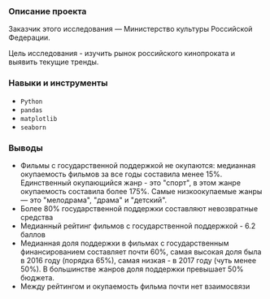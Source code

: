 ### Описание проекта

Заказчик этого исследования — Министерство культуры Российской Федерации.

Цель исследования - изучить рынок российского кинопроката и выявить текущие тренды.

### Навыки и инструменты

- `Python`
- `pandas`
- `matplotlib`
- `seaborn`
  
### Выводы

- Фильмы с государственной поддержкой не окупаются: медианная окупаемость фильмов за все годы составила менее 15%. Единственный окупающийся жанр - это "спорт", в этом жанре окупаемость составила более 175%. Самые низкоокупаемые жанры — это "мелодрама", "драма" и "детский".
- Более 80% государственной поддержки составляют невозвратные средства
- Медианный рейтинг фильмов с государственной поддержкой - 6.2 баллов
- Медианная доля поддержки в фильмах с государственным финансированием составляет почти 60%, самая высокая доля была в 2016 году (порядка 65%), самая низкая - в 2017 году (чуть менее 50%). В большинстве жанров доля поддержки превышает 50% бюджета.
- Между рейтингом и окупаемость фильма почти нет взаимосвязи



